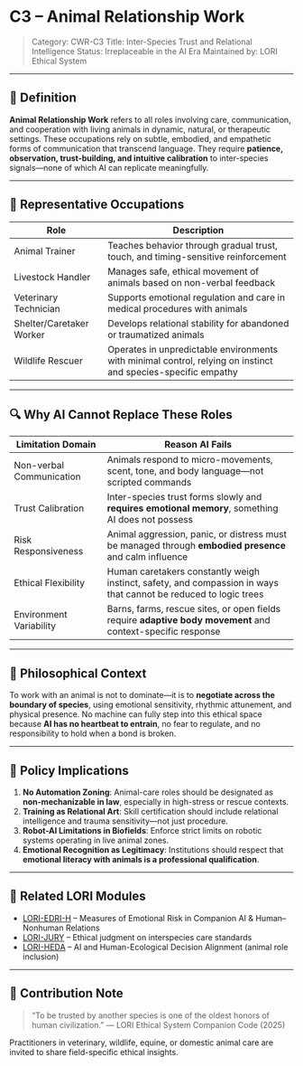 # C3 – Animal Relationship Work
> Category: CWR-C3
> Title: Inter-Species Trust and Relational Intelligence
> Status: Irreplaceable in the AI Era
> Maintained by: LORI Ethical System

---

## 🧭 Definition

**Animal Relationship Work** refers to all roles involving care, communication, and cooperation with living animals in dynamic, natural, or therapeutic settings. These occupations rely on subtle, embodied, and empathetic forms of communication that transcend language. They require **patience, observation, trust-building, and intuitive calibration** to inter-species signals—none of which AI can replicate meaningfully.

---

## 🐾 Representative Occupations

| Role | Description |
|--------------------------|-------------|
| Animal Trainer | Teaches behavior through gradual trust, touch, and timing-sensitive reinforcement |
| Livestock Handler | Manages safe, ethical movement of animals based on non-verbal feedback |
| Veterinary Technician | Supports emotional regulation and care in medical procedures with animals |
| Shelter/Caretaker Worker | Develops relational stability for abandoned or traumatized animals |
| Wildlife Rescuer | Operates in unpredictable environments with minimal control, relying on instinct and species-specific empathy |

---

## 🔍 Why AI Cannot Replace These Roles

| Limitation Domain | Reason AI Fails |
|--------------------------|------------------|
| Non-verbal Communication | Animals respond to micro-movements, scent, tone, and body language—not scripted commands |
| Trust Calibration | Inter-species trust forms slowly and **requires emotional memory**, something AI does not possess |
| Risk Responsiveness | Animal aggression, panic, or distress must be managed through **embodied presence** and calm influence |
| Ethical Flexibility | Human caretakers constantly weigh instinct, safety, and compassion in ways that cannot be reduced to logic trees |
| Environment Variability | Barns, farms, rescue sites, or open fields require **adaptive body movement** and context-specific response |

---

## 🧠 Philosophical Context

To work with an animal is not to dominate—it is to **negotiate across the boundary of species**, using emotional sensitivity, rhythmic attunement, and physical presence. No machine can fully step into this ethical space because **AI has no heartbeat to entrain**, no fear to regulate, and no responsibility to hold when a bond is broken.

---

## 📌 Policy Implications

1. **No Automation Zoning**: Animal-care roles should be designated as **non-mechanizable in law**, especially in high-stress or rescue contexts.
2. **Training as Relational Art**: Skill certification should include relational intelligence and trauma sensitivity—not just procedure.
3. **Robot-AI Limitations in Biofields**: Enforce strict limits on robotic systems operating in live animal zones.
4. **Emotional Recognition as Legitimacy**: Institutions should respect that **emotional literacy with animals is a professional qualification**.

---

## 🧩 Related LORI Modules

- [LORI-EDRI-H](../../EDRI-H.md) – Measures of Emotional Risk in Companion AI & Human–Nonhuman Relations
- [LORI-JURY](docs/LORI-Jury-System/LORI-Jury-System.md) – Ethical judgment on interspecies care standards
- [LORI-HEDA](../../HEDA.md) – AI and Human-Ecological Decision Alignment (animal role inclusion)

---

## 📎 Contribution Note

> “To be trusted by another species is one of the oldest honors of human civilization.”
> — LORI Ethical System Companion Code (2025)

Practitioners in veterinary, wildlife, equine, or domestic animal care are invited to share field-specific ethical insights.

